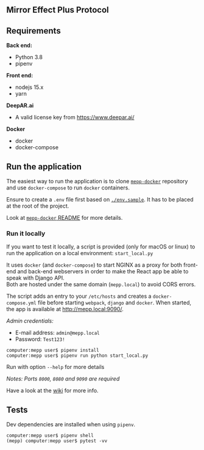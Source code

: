 ## Mirror Effect Plus Protocol

## Requirements

**Back end:**

- Python 3.8
- pipenv

**Front end:**

- nodejs 15.x
- yarn

**DeepAR.ai**

- A valid license key from https://www.deepar.ai/

**Docker** 
- docker
- docker-compose

## Run the application

The easiest way to run the application is to clone [`mepp-docker`](https://github.com/mirror-effect-plus-protocol/mepp-docker) repository 
and use `docker-compose` to run `docker` containers.

Ensure to create a `.env` file first based on [`./env.sample`](.env.sample).
It has to be placed at the root of the project.

Look at [`mepp-docker` README](https://github.com/mirror-effect-plus-protocol/mepp-docker/README.md) for more details. 

### Run it locally 

If you want to test it locally, a script is provided (only for macOS or linux) to run the application on a local environment: `start_local.py`

It uses `docker` (and `docker-compose`) to start NGINX as a proxy for both front-end and back-end webservers in order to make the React app be able to speak with Django API.  
Both are hosted under the same domain (`mepp.local`) to avoid CORS errors.  

The script adds an entry to your `/etc/hosts` and creates a `docker-compose.yml` file before starting `webpack`, `django` and `docker`.
When started, the app is available at http://mepp.local:9090/.

_Admin credentials:_ 
  - E-mail address: `admin@mepp.local`
  - Password: `Test123!`


```shell
computer:mepp user$ pipenv install
computer:mepp user$ pipenv run python start_local.py
```

Run with option `--help` for more details

_Notes: Ports `8000`, `8080` and `9090` are required_

Have a look at the [wiki](https://github.com/mirror-effect-plus-protocol/mepp-web/wiki) for more info.

## Tests

Dev dependencies are installed when using `pipenv`.

```shell
computer:mepp user$ pipenv shell
(mepp) computer:mepp user$ pytest -vv
```
